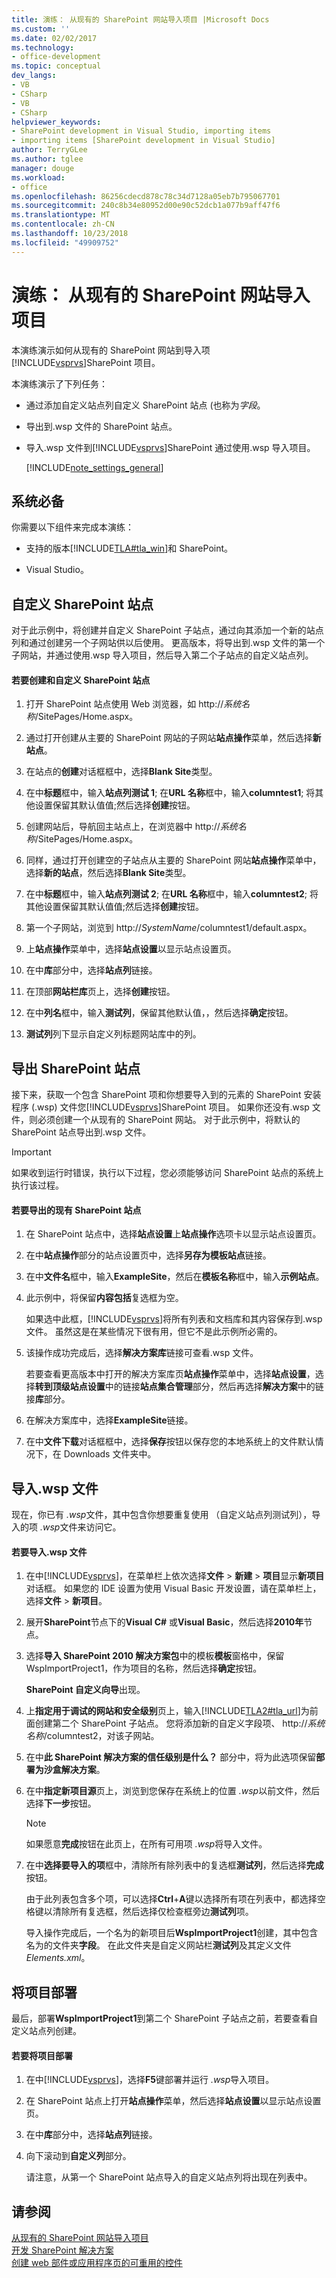 ```yaml
---
title: 演练： 从现有的 SharePoint 网站导入项目 |Microsoft Docs
ms.custom: ''
ms.date: 02/02/2017
ms.technology:
- office-development
ms.topic: conceptual
dev_langs:
- VB
- CSharp
- VB
- CSharp
helpviewer_keywords:
- SharePoint development in Visual Studio, importing items
- importing items [SharePoint development in Visual Studio]
author: TerryGLee
ms.author: tglee
manager: douge
ms.workload:
- office
ms.openlocfilehash: 86256cdecd878c78c34d7128a05eb7b795067701
ms.sourcegitcommit: 240c8b34e80952d00e90c52dcb1a077b9aff47f6
ms.translationtype: MT
ms.contentlocale: zh-CN
ms.lasthandoff: 10/23/2018
ms.locfileid: "49909752"
---
```

# <a name="walkthrough-import-items-from-an-existing-sharepoint-site"></a>演练： 从现有的 SharePoint 网站导入项目
  本演练演示如何从现有的 SharePoint 网站到导入项[!INCLUDE[vsprvs](../sharepoint/includes/vsprvs-md.md)]SharePoint 项目。  
  
 本演练演示了下列任务：  
  
- 通过添加自定义站点列自定义 SharePoint 站点 (也称为*字段*。  
  
- 导出到.wsp 文件的 SharePoint 站点。  
  
- 导入.wsp 文件到[!INCLUDE[vsprvs](../sharepoint/includes/vsprvs-md.md)]SharePoint 通过使用.wsp 导入项目。  
  
  [!INCLUDE[note_settings_general](../sharepoint/includes/note-settings-general-md.md)]  
  
## <a name="prerequisites"></a>系统必备  
 你需要以下组件来完成本演练：  
  
-   支持的版本[!INCLUDE[TLA#tla_win](../sharepoint/includes/tlasharptla-win-md.md)]和 SharePoint。  
  
-   Visual Studio。  
  
## <a name="customize-a-sharepoint-site"></a>自定义 SharePoint 站点
 对于此示例中，将创建并自定义 SharePoint 子站点，通过向其添加一个新的站点列和通过创建另一个子网站供以后使用。 更高版本，将导出到.wsp 文件的第一个子网站，并通过使用.wsp 导入项目，然后导入第二个子站点的自定义站点列。  
  
#### <a name="to-create-and-customize-a-sharepoint-site"></a>若要创建和自定义 SharePoint 站点  
  
1. 打开 SharePoint 站点使用 Web 浏览器，如 http://<em>系统名称</em>/SitePages/Home.aspx。  
  
2. 通过打开创建从主要的 SharePoint 网站的子网站**站点操作**菜单，然后选择**新站点**。  
  
3. 在站点的**创建**对话框框中，选择**Blank Site**类型。  
  
4. 在中**标题**框中，输入**站点列测试 1**; 在**URL 名称**框中，输入**columntest1**; 将其他设置保留其默认值值;然后选择**创建**按钮。  
  
5. 创建网站后，导航回主站点上，在浏览器中 http://<em>系统名称</em>/SitePages/Home.aspx。  
  
6. 同样，通过打开创建空的子站点从主要的 SharePoint 网站**站点操作**菜单中，选择**新的站点**，然后选择**Blank Site**类型。  
  
7. 在中**标题**框中，输入**站点列测试 2**; 在**URL 名称**框中，输入**columntest2**; 将其他设置保留其默认值值;然后选择**创建**按钮。  
  
8. 第一个子网站，浏览到 http://<em>SystemName</em>/columntest1/default.aspx。  
  
9. 上**站点操作**菜单中，选择**站点设置**以显示站点设置页。  
  
10. 在中**库**部分中，选择**站点列**链接。  
  
11. 在顶部**网站栏库**页上，选择**创建**按钮。  
  
12. 在中**列名**框中，输入**测试列**，保留其他默认值，，然后选择**确定**按钮。  
  
13. **测试列**列下显示自定义列标题网站库中的列。  
  
## <a name="exporting-the-sharepoint-site"></a>导出 SharePoint 站点
 接下来，获取一个包含 SharePoint 项和你想要导入到的元素的 SharePoint 安装程序 (.wsp) 文件您[!INCLUDE[vsprvs](../sharepoint/includes/vsprvs-md.md)]SharePoint 项目。 如果你还没有.wsp 文件，则必须创建一个从现有的 SharePoint 网站。 对于此示例中，将默认的 SharePoint 站点导出到.wsp 文件。  
  
> [!IMPORTANT]  
>  如果收到运行时错误，执行以下过程，您必须能够访问 SharePoint 站点的系统上执行该过程。  
  
#### <a name="to-export-an-existing-sharepoint-site"></a>若要导出的现有 SharePoint 站点  
  
1.  在 SharePoint 站点中，选择**站点设置**上**站点操作**选项卡以显示站点设置页。  
  
2.  在中**站点操作**部分的站点设置页中，选择**另存为模板站点**链接。  
  
3.  在中**文件名**框中，输入**ExampleSite**，然后在**模板名称**框中，输入**示例站点**。  
  
4.  此示例中，将保留**内容包括**复选框为空。  
  
     如果选中此框，[!INCLUDE[vsprvs](../sharepoint/includes/vsprvs-md.md)]将所有列表和文档库和其内容保存到.wsp 文件。 虽然这是在某些情况下很有用，但它不是此示例所必需的。  
  
5.  该操作成功完成后，选择**解决方案库**链接可查看.wsp 文件。  
  
     若要查看更高版本中打开的解决方案库页**站点操作**菜单中，选择**站点设置**，选择**转到顶级站点设置**中的链接**站点集合管理**部分，然后再选择**解决方案**中的链接**库**部分。  
  
6.  在解决方案库中，选择**ExampleSite**链接。  
  
7.  在中**文件下载**对话框框中，选择**保存**按钮以保存您的本地系统上的文件默认情况下，在 Downloads 文件夹中。  
  
## <a name="import-the-wsp-file"></a>导入.wsp 文件
 现在，你已有 *.wsp*文件，其中包含你想要重复使用 （自定义站点列测试列），导入的项 *.wsp*文件来访问它。  
  
#### <a name="to-import-a-wsp-file"></a>若要导入.wsp 文件  
  
1. 在中[!INCLUDE[vsprvs](../sharepoint/includes/vsprvs-md.md)]，在菜单栏上依次选择**文件** > **新建** > **项目**显示**新项目**对话框。 如果您的 IDE 设置为使用 Visual Basic 开发设置，请在菜单栏上，选择**文件** > **新项目**。  
  
2. 展开**SharePoint**节点下的**Visual C#** 或**Visual Basic**，然后选择**2010年**节点。  
  
3. 选择**导入 SharePoint 2010 解决方案包**中的模板**模板**窗格中，保留 WspImportProject1，作为项目的名称，然后选择**确定**按钮。  
  
    **SharePoint 自定义向导**出现。  
  
4. 上**指定用于调试的网站和安全级别**页上，输入[!INCLUDE[TLA2#tla_url](../sharepoint/includes/tla2sharptla-url-md.md)]为前面创建第二个 SharePoint 子站点。 您将添加新的自定义字段项、 http://<em>系统名称</em>/columntest2，对该子网站。  
  
5. 在中**此 SharePoint 解决方案的信任级别是什么？** 部分中，将为此选项保留**部署为沙盒解决方案**。  
  
6. 在中**指定新项目源**页上，浏览到您保存在系统上的位置 *.wsp*以前文件，然后选择**下一步**按钮。  
  
   > [!NOTE]  
   >  如果愿意**完成**按钮在此页上，在所有可用项 *.wsp*将导入文件。  
  
7. 在中**选择要导入的项**框中，清除所有除列表中的复选框**测试列**，然后选择**完成**按钮。  
  
    由于此列表包含多个项，可以选择**Ctrl**+**A**键以选择所有项在列表中，都选择空格键以清除所有复选框，然后选择仅检查框旁边**测试列**项。  
  
    导入操作完成后，一个名为的新项目后**WspImportProject1**创建，其中包含名为的文件夹**字段**。 在此文件夹是自定义网站栏**测试列**及其定义文件*Elements.xml*。  
  
## <a name="deploy-the-project"></a>将项目部署
 最后，部署**WspImportProject1**到第二个 SharePoint 子站点之前，若要查看自定义站点列创建。  
  
#### <a name="to-deploy-the-project"></a>若要将项目部署  
  
1.  在中[!INCLUDE[vsprvs](../sharepoint/includes/vsprvs-md.md)]，选择**F5**键部署并运行 *.wsp*导入项目。  
  
2.  在 SharePoint 站点上打开**站点操作**菜单，然后选择**站点设置**以显示站点设置页。  
  
3.  在中**库**部分中，选择**站点列**链接。  
  
4.  向下滚动到**自定义列**部分。  
  
     请注意，从第一个 SharePoint 站点导入的自定义站点列将出现在列表中。  
  
## <a name="see-also"></a>请参阅
 [从现有的 SharePoint 网站导入项目](../sharepoint/importing-items-from-an-existing-sharepoint-site.md)   
 [开发 SharePoint 解决方案](../sharepoint/developing-sharepoint-solutions.md)   
 [创建 web 部件或应用程序页的可重用的控件](../sharepoint/creating-reusable-controls-for-web-parts-or-application-pages.md)  
  

